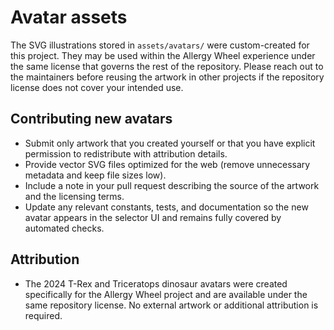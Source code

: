 # Avatar assets

The SVG illustrations stored in `assets/avatars/` were custom-created for this project. They may be used within the Allergy Wheel
experience under the same license that governs the rest of the repository. Please reach out to the maintainers before reusing the
artwork in other projects if the repository license does not cover your intended use.

## Contributing new avatars

- Submit only artwork that you created yourself or that you have explicit permission to redistribute with attribution details.
- Provide vector SVG files optimized for the web (remove unnecessary metadata and keep file sizes low).
- Include a note in your pull request describing the source of the artwork and the licensing terms.
- Update any relevant constants, tests, and documentation so the new avatar appears in the selector UI and remains fully covered
  by automated checks.

## Attribution

- The 2024 T-Rex and Triceratops dinosaur avatars were created specifically for the Allergy Wheel project and are available
  under the same repository license. No external artwork or additional attribution is required.

